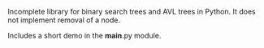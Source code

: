 Incomplete library for binary search trees and AVL trees in Python. It does
not implement removal of a node.

Includes a short demo in the __main__.py module.
